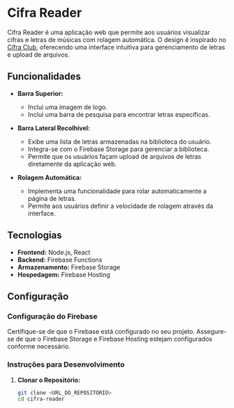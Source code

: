 # Cifra Reader

Cifra Reader é uma aplicação web que permite aos usuários visualizar cifras e letras de músicas com rolagem automática. O design é inspirado no [Cifra Club](https://www.cifraclub.com.br/), oferecendo uma interface intuitiva para gerenciamento de letras e upload de arquivos.

## Funcionalidades

- **Barra Superior:**
  - Inclui uma imagem de logo.
  - Inclui uma barra de pesquisa para encontrar letras específicas.

- **Barra Lateral Recolhível:**
  - Exibe uma lista de letras armazenadas na biblioteca do usuário.
  - Integra-se com o Firebase Storage para gerenciar a biblioteca.
  - Permite que os usuários façam upload de arquivos de letras diretamente da aplicação web.

- **Rolagem Automática:**
  - Implementa uma funcionalidade para rolar automaticamente a página de letras.
  - Permite aos usuários definir a velocidade de rolagem através da interface.

## Tecnologias

- **Frontend:** Node.js, React
- **Backend:** Firebase Functions
- **Armazenamento:** Firebase Storage
- **Hospedagem:** Firebase Hosting

## Configuração

### Configuração do Firebase

Certifique-se de que o Firebase está configurado no seu projeto. Assegure-se de que o Firebase Storage e Firebase Hosting estejam configurados conforme necessário.

### Instruções para Desenvolvimento

1. **Clonar o Repositório:**

   ```bash
   git clone <URL_DO_REPOSITORIO>
   cd cifra-reader